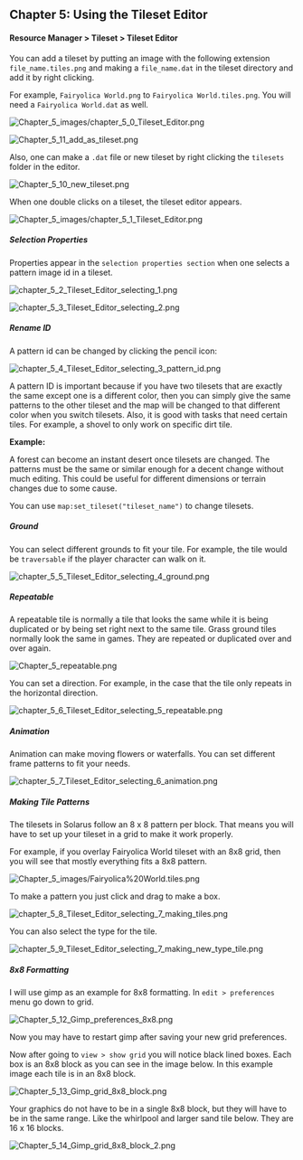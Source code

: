 
## Chapter 5: Using the Tileset Editor

#### Resource Manager > Tileset > Tileset Editor

You can add a tileset by putting an image with the following extension `file_name.tiles.png` and making a `file_name.dat` in the tileset directory and add it by right clicking. 

For example, `Fairyolica World.png` to `Fairyolica World.tiles.png`. You will need a `Fairyolica World.dat` as well.

![Chapter_5_images/chapter_5_0_Tileset_Editor.png](https://github.com/Zefk/Solarus-ARPG-Game-Development-Book_2/raw/master/Lesson_images/Chapter_5_images/chapter_5_0_Tileset_Editor.png)

![Chapter_5_11_add_as_tileset.png](https://github.com/Zefk/Solarus-ARPG-Game-Development-Book_2/raw/master/Lesson_images/Chapter_5_images/Chapter_5_11_add_as_tileset.png)

Also, one can make a `.dat` file or new tileset by right clicking the `tilesets` folder in the editor.

![Chapter_5_10_new_tileset.png](https://github.com/Zefk/Solarus-ARPG-Game-Development-Book_2/raw/master/Lesson_images/Chapter_5_images/Chapter_5_10_new_tileset.png)


When one double clicks on a tileset, the tileset editor appears. 

![Chapter_5_images/chapter_5_1_Tileset_Editor.png](https://github.com/Zefk/Solarus-ARPG-Game-Development-Book_2/raw/master/Lesson_images/Chapter_5_images/chapter_5_1_Tileset_Editor.png)

##### Selection Properties

Properties appear in the `selection properties section` when one selects a pattern image id in a tileset.

![chapter_5_2_Tileset_Editor_selecting_1.png](https://github.com/Zefk/Solarus-ARPG-Game-Development-Book_2/raw/master/Lesson_images/Chapter_5_images/chapter_5_2_Tileset_Editor_selecting_1.png)

![chapter_5_3_Tileset_Editor_selecting_2.png](https://github.com/Zefk/Solarus-ARPG-Game-Development-Book_2/raw/master/Lesson_images/Chapter_5_images/chapter_5_3_Tileset_Editor_selecting_2.png)

##### Rename ID

A pattern id can be changed by clicking the pencil icon:

![chapter_5_4_Tileset_Editor_selecting_3_pattern_id.png](https://github.com/Zefk/Solarus-ARPG-Game-Development-Book_2/raw/master/Lesson_images/Chapter_5_images/chapter_5_4_Tileset_Editor_selecting_3_pattern_id.png)

A pattern ID is important because if you have two tilesets that are exactly the same except one is a different color, then you can simply give the same patterns to the other tileset and the map will be changed to that different color when you switch tilesets. Also, it is good with tasks that need certain tiles. For example, a shovel to only work on specific dirt tile.

**Example:**

A forest can become an instant desert once tilesets are changed. The patterns must be the same or similar enough for a decent change without much editing. This could be useful for different dimensions or terrain changes due to some cause.

You can use `map:set_tileset("tileset_name")` to change tilesets.

##### Ground

You can select different grounds to fit your tile. For example, the tile would be `traversable` if the player character can walk on it.

![chapter_5_5_Tileset_Editor_selecting_4_ground.png](https://github.com/Zefk/Solarus-ARPG-Game-Development-Book_2/raw/master/Lesson_images/Chapter_5_images/chapter_5_5_Tileset_Editor_selecting_4_ground.png)

##### Repeatable

A repeatable tile is normally a tile that looks the same while it is being duplicated or by being set right next to the same tile. Grass ground tiles normally look the same in games. They are repeated or duplicated over and over again.

![Chapter_5_repeatable.png](https://github.com/Zefk/Solarus-ARPG-Game-Development-Book_2/raw/master/Lesson_images/Chapter_5_images/Chapter_5_repeatable.png)

You can set a direction. For example, in the case that the tile only repeats in the horizontal direction.

![chapter_5_6_Tileset_Editor_selecting_5_repeatable.png](https://github.com/Zefk/Solarus-ARPG-Game-Development-Book_2/raw/master/Lesson_images/Chapter_5_images/chapter_5_6_Tileset_Editor_selecting_5_repeatable.png)

##### Animation

Animation can make moving flowers or waterfalls. You can set different frame patterns to fit your needs.

![chapter_5_7_Tileset_Editor_selecting_6_animation.png](https://github.com/Zefk/Solarus-ARPG-Game-Development-Book_2/raw/master/Lesson_images/Chapter_5_images/chapter_5_7_Tileset_Editor_selecting_6_animation.png)

##### Making Tile Patterns

The tilesets in Solarus follow an 8 x 8 pattern per block. That means you will have to set up your tileset in a grid to make it work properly. 

For example, if you overlay Fairyolica World tileset with an 8x8 grid, then you will see that mostly everything fits a 8x8 pattern.

![Chapter_5_images/Fairyolica%20World.tiles.png](https://github.com/Zefk/Fairyolica-World/raw/master/SOGP-Fairyolica%20World/data/tilesets/Fairyolica%20World.tiles.png)

To make a pattern you just click and drag to make a box. 

![chapter_5_8_Tileset_Editor_selecting_7_making_tiles.png](https://github.com/Zefk/Solarus-ARPG-Game-Development-Book_2/raw/master/Lesson_images/Chapter_5_images/chapter_5_8_Tileset_Editor_selecting_7_making_tiles.png)

You can also select the type for the tile.

![chapter_5_9_Tileset_Editor_selecting_7_making_new_type_tile.png](https://github.com/Zefk/Solarus-ARPG-Game-Development-Book_2/raw/master/Lesson_images/Chapter_5_images/chapter_5_9_Tileset_Editor_selecting_7_making_new_type_tile.png)

##### 8x8 Formatting

I will use gimp as an example for 8x8 formatting. In `edit > preferences` menu go down to grid.

![Chapter_5_12_Gimp_preferences_8x8.png](https://github.com/Zefk/Solarus-ARPG-Game-Development-Book_2/raw/master/Lesson_images/Chapter_5_images/Chapter_5_12_Gimp_preferences_8x8.png)

Now you may have to restart gimp after saving your new grid preferences.

Now after going to `view > show grid` you will notice black lined boxes. Each box is an 8x8 block as you can see in the image below. In this example image each tile is in an 8x8 block.

![Chapter_5_13_Gimp_grid_8x8_block.png](https://github.com/Zefk/Solarus-ARPG-Game-Development-Book_2/raw/master/Lesson_images/Chapter_5_images/Chapter_5_13_Gimp_grid_8x8_block.png)

Your graphics do not have to be in a single 8x8 block, but they will have to be in the same range. Like the whirlpool and larger sand tile below. They are 16 x 16 blocks.

![Chapter_5_14_Gimp_grid_8x8_block_2.png](https://github.com/Zefk/Solarus-ARPG-Game-Development-Book_2/raw/master/Lesson_images/Chapter_5_images/Chapter_5_14_Gimp_grid_8x8_block_2.png)
